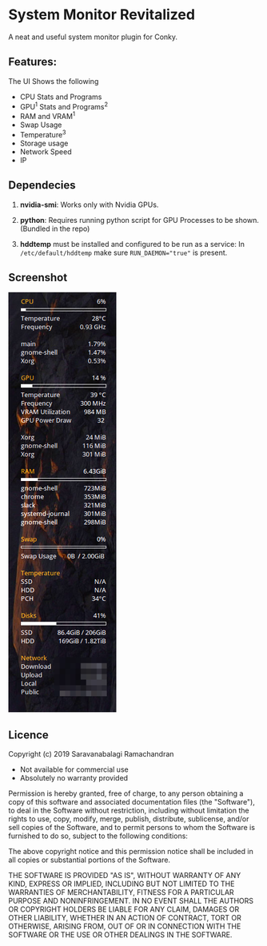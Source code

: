 # System Monitor Revitalized

A neat and useful system monitor plugin for Conky. 

## Features: 

The UI Shows the following

- CPU Stats and Programs
- GPU<sup>1</sup> Stats and Programs<sup>2</sup>
- RAM and VRAM<sup>1</sup>
- Swap Usage
- Temperature<sup>3</sup>
- Storage usage
- Network Speed
- IP

## Dependecies

1. **nvidia-smi**: Works only with Nvidia GPUs.

2. **python**: Requires running python script for GPU Processes to be shown. (Bundled in the repo)

3. **hddtemp** must be installed and configured to be run as a service: In `/etc/default/hddtemp` make sure `RUN_DAEMON="true"` is present.

## Screenshot

![Screenshot](Screenshot.png)

## Licence

Copyright (c) 2019 Saravanabalagi Ramachandran

- Not available for commercial use
- Absolutely no warranty provided

Permission is hereby granted, free of charge, to any person obtaining a copy of this software and associated documentation files (the "Software"), to deal in the Software without restriction, including without limitation the rights to use, copy, modify, merge, publish, distribute, sublicense, and/or sell copies of the Software, and to permit persons to whom the Software is furnished to do so, subject to the following conditions:

The above copyright notice and this permission notice shall be included in all copies or substantial portions of the Software.

THE SOFTWARE IS PROVIDED "AS IS", WITHOUT WARRANTY OF ANY KIND, EXPRESS OR IMPLIED, INCLUDING BUT NOT LIMITED TO THE WARRANTIES OF MERCHANTABILITY, FITNESS FOR A PARTICULAR PURPOSE AND NONINFRINGEMENT. IN NO EVENT SHALL THE AUTHORS OR COPYRIGHT HOLDERS BE LIABLE FOR ANY CLAIM, DAMAGES OR OTHER LIABILITY, WHETHER IN AN ACTION OF CONTRACT, TORT OR OTHERWISE, ARISING FROM, OUT OF OR IN CONNECTION WITH THE SOFTWARE OR THE USE OR OTHER DEALINGS IN THE SOFTWARE.
